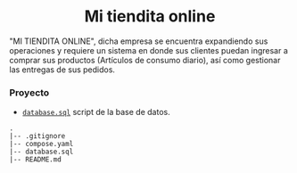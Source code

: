 <h1 style="text-align: center">Mi tiendita online</h1>

"MI TIENDITA ONLINE", dicha empresa se encuentra expandiendo sus
operaciones y requiere un sistema en donde sus clientes puedan ingresar a
comprar sus productos (Artículos de consumo diario), así como gestionar las
entregas de sus pedidos.

### Proyecto

- [`database.sql`](database.sql) script de la base de datos.

```text
.
|-- .gitignore
|-- compose.yaml    
|-- database.sql
|-- README.md
```
